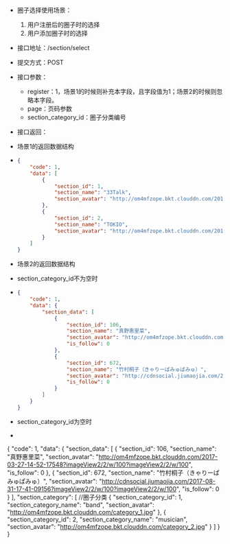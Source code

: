 * 圈子选择使用场景：  
  1. 用户注册后的圈子时的选择  
  2. 用户添加圈子时的选择

* 接口地址：/section/select

* 提交方式：POST

* 接口参数：

  * register：1，场景1的时候则补充本字段，且字段值为1；场景2的时候则忽略本字段。
  * page：页码参数
  * section\_category\_id：圈子分类编号

* 接口返回：

* 场景1的返回数据结构

* ```json
  {
      "code": 1,
      "data": [
          {
              "section_id": 1,
              "section_name": "33Talk",
              "section_avatar": "http://om4mfzope.bkt.clouddn.com/2017-03-24-15-12-28840?imageView2/2/w/200"
          },
          {
              "section_id": 2,
              "section_name": "TOKIO",
              "section_avatar": "http://om4mfzope.bkt.clouddn.com/2017-03-24-16-25-08127?imageView2/2/w/200"
          }
      ]
  }
  ```
* 场景2的返回数据结构

* section\_category\_id不为空时

* ```json
  {
      "code": 1,
      "data": {
          "section_data": [
              {
                  "section_id": 106,
                  "section_name": "真野惠里菜",
                  "section_avatar": "http://om4mfzope.bkt.clouddn.com/2017-03-27-14-52-17548?imageView2/2/w/100?imageView2/2/w/100",
                  "is_follow": 0
              },
              {
                  "section_id": 672,
                  "section_name": "竹村桐子（きゃりーぱみゅぱみゅ）",
                  "section_avatar": "http://cdnsocial.jiumaojia.com/2017-08-31-17-41-09156?imageView2/2/w/100?imageView2/2/w/100",
                  "is_follow": 0
              }
          ]
      }
  }
  ```
* section\_category\_id为空时

*   ```json
  {
      "code": 1,
      "data": {
          "section_data": [
              {
                  "section_id": 106,
                  "section_name": "真野惠里菜",
                  "section_avatar": "http://om4mfzope.bkt.clouddn.com/2017-03-27-14-52-17548?imageView2/2/w/100?imageView2/2/w/100",
                  "is_follow": 0
              },
              {
                  "section_id": 672,
                  "section_name": "竹村桐子（きゃりーぱみゅぱみゅ）",
                  "section_avatar": "http://cdnsocial.jiumaojia.com/2017-08-31-17-41-09156?imageView2/2/w/100?imageView2/2/w/100",
                  "is_follow": 0
              }
          ],
          "section_category": [ //圈子分类
              {
                  "section_category_id": 1,
                  "section_category_name": "band",
                  "section_avatar": "http://om4mfzope.bkt.clouddn.com/category_1.jpg"
              },
              {
                  "section_category_id": 2,
                  "section_category_name": "musician",
                  "section_avatar": "http://om4mfzope.bkt.clouddn.com/category_2.jpg"
              }
          ]
      }
  }
  ```



